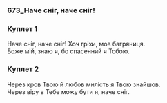 ### 673_Наче сніг, наче сніг!
### Куплет 1
Наче сніг, наче сніг! Хоч гріхи, мов багряниця. <br/>Боже мій, знаю я, бо спасенний я Тобою.
### Куплет 2
Через кров Твою й любов милість я Твою знайшов. <br/>Через віру в Тебе можу бути я, наче сніг.
